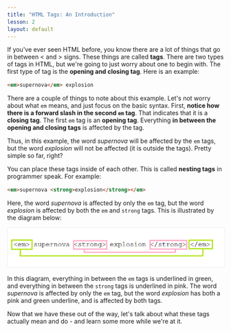 ```yaml
---
title: "HTML Tags: An Introduction"
lesson: 2
layout: default
---
```


If you've ever seen HTML before, you know there are a lot of things that go in between < and > signs. These things are called **tags**. There are two types of tags in HTML, but we're going to just worry about one to begin with. The first type of tag is the **opening and closing tag**. Here is an example:

```html
<em>supernova</em> explosion
```

There are a couple of things to note about this example. Let's not worry about what `em` means, and just focus on the basic syntax. First, **notice how there is a forward slash in the second `em` tag**. That indicates that it is a **closing tag**. The first `em` tag is an **opening tag**. Everything **in between the opening and closing tags** is affected by the tag.

Thus, in this example, the word *supernova* will be affected by the `em` tags, but the word *explosion* will not be affected (it is outside the tags). Pretty simple so far, right?

You can place these tags inside of each other. This is called **nesting tags** in programmer speak. For example:

```html
<em>supernova <strong>explosion</strong></em>
```

Here, the word *supernova* is affected by only the `em` tag, but the word *explosion* is affected by both the `em` and `strong` tags. This is illustrated by the diagram below: 

<div style="text-align:center">
    <img src="/assets/ch02_diagram.png" style="width:600px;max-width:100%;border:1px solid #eee" />
</div>

In this diagram, everything in between the `em` tags is underlined in green, and everything in between the `strong` tags is underlined in pink. The word *supernova* is affected by only the `em` tag, but the word *explosion* has both a pink and green underline, and is affected by both tags. 

Now that we have these out of the way, let's talk about what these tags actually mean and do - and learn some more while we're at it.
